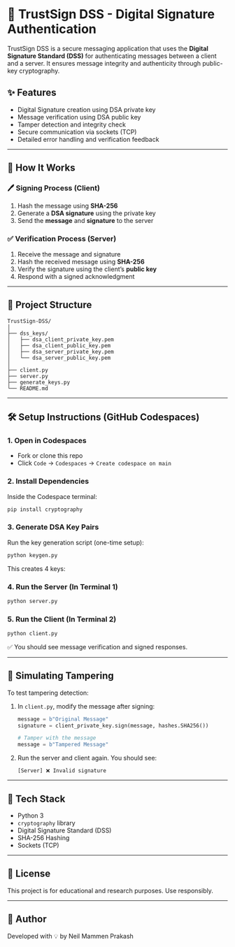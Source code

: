 # 🔐 TrustSign DSS - Digital Signature Authentication

TrustSign DSS is a secure messaging application that uses the **Digital Signature Standard (DSS)** for authenticating messages between a client and a server. It ensures message integrity and authenticity through public-key cryptography.

## ✨ Features

- Digital Signature creation using DSA private key
- Message verification using DSA public key
- Tamper detection and integrity check
- Secure communication via sockets (TCP)
- Detailed error handling and verification feedback

---

## 🧠 How It Works

### 🖊️ Signing Process (Client)
1. Hash the message using **SHA-256**
2. Generate a **DSA signature** using the private key
3. Send the **message** and **signature** to the server

### ✅ Verification Process (Server)
1. Receive the message and signature
2. Hash the received message using **SHA-256**
3. Verify the signature using the client’s **public key**
4. Respond with a signed acknowledgment

---

## 📁 Project Structure

```
TrustSign-DSS/
│
├── dss_keys/
│   ├── dsa_client_private_key.pem
│   ├── dsa_client_public_key.pem
│   ├── dsa_server_private_key.pem
│   └── dsa_server_public_key.pem
│
├── client.py
├── server.py
├── generate_keys.py
└── README.md
```

---

## 🛠️ Setup Instructions (GitHub Codespaces)

### 1. Open in Codespaces
- Fork or clone this repo
- Click `Code` → `Codespaces` → `Create codespace on main`

### 2. Install Dependencies
Inside the Codespace terminal:

```bash
pip install cryptography
```

### 3. Generate DSA Key Pairs
Run the key generation script (one-time setup):

```bash
python keygen.py
```

This creates 4 keys:

### 4. Run the Server (In Terminal 1)

```bash
python server.py
```

### 5. Run the Client (In Terminal 2)

```bash
python client.py
```

✅ You should see message verification and signed responses.

---

## 🧪 Simulating Tampering

To test tampering detection:

1. In `client.py`, modify the message after signing:
   ```python
   message = b"Original Message"
   signature = client_private_key.sign(message, hashes.SHA256())

   # Tamper with the message
   message = b"Tampered Message"
   ```

2. Run the server and client again. You should see:
   ```
   [Server] ❌ Invalid signature
   ```

---

## 📜 Tech Stack
- Python 3
- `cryptography` library
- Digital Signature Standard (DSS)
- SHA-256 Hashing
- Sockets (TCP)

---

## 📄 License
This project is for educational and research purposes. Use responsibly.

---

## 🙌 Author
Developed with 💡 by Neil Mammen Prakash

